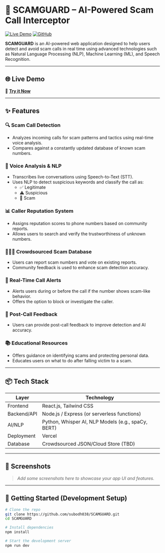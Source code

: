 # 🚨 SCAMGUARD – AI-Powered Scam Call Interceptor

[![Live Demo](https://img.shields.io/badge/Live%20Demo-Visit-green?style=for-the-badge)](https://scamguard-rust.vercel.app/)
[![GitHub](https://img.shields.io/badge/GitHub-Repo-black?style=for-the-badge&logo=github)](https://github.com/subodh038/SCAMGUARD)

**SCAMGUARD** is an AI-powered web application designed to help users detect and avoid scam calls in real time using advanced technologies such as Natural Language Processing (NLP), Machine Learning (ML), and Speech Recognition.

---

## 🌐 Live Demo

🔗 **[Try it Now](https://scamguard-rust.vercel.app/)**

---

## ✨ Features

### 🔍 Scam Call Detection
- Analyzes incoming calls for scam patterns and tactics using real-time voice analysis.
- Compares against a constantly updated database of known scam numbers.

### 🧠 Voice Analysis & NLP
- Transcribes live conversations using Speech-to-Text (STT).
- Uses NLP to detect suspicious keywords and classify the call as:
  - ✅ Legitimate
  - ⚠️ Suspicious
  - 🚨 Scam

### 📊 Caller Reputation System
- Assigns reputation scores to phone numbers based on community reports.
- Allows users to search and verify the trustworthiness of unknown numbers.

### 🧑‍🤝‍🧑 Crowdsourced Scam Database
- Users can report scam numbers and vote on existing reports.
- Community feedback is used to enhance scam detection accuracy.

### 📲 Real-Time Call Alerts
- Alerts users during or before the call if the number shows scam-like behavior.
- Offers the option to block or investigate the caller.

### 🧠 Post-Call Feedback
- Users can provide post-call feedback to improve detection and AI accuracy.

### 📚 Educational Resources
- Offers guidance on identifying scams and protecting personal data.
- Educates users on what to do after falling victim to a scam.

---

## 📦 Tech Stack

| Layer       | Technology                                  |
|-------------|---------------------------------------------|
| Frontend    | React.js, Tailwind CSS                      |
| Backend/API | Node.js / Express (or serverless functions) |
| AI/NLP      | Python, Whisper AI, NLP Models (e.g., spaCy, BERT) |
| Deployment  | Vercel                                       |
| Database    | Crowdsourced JSON/Cloud Store (TBD)          |

---

## 📸 Screenshots

> _Add some screenshots here to showcase your app UI and features._

---

## 🚀 Getting Started (Development Setup)

```bash
# Clone the repo
git clone https://github.com/subodh038/SCAMGUARD.git
cd SCAMGUARD

# Install dependencies
npm install

# Start the development server
npm run dev


